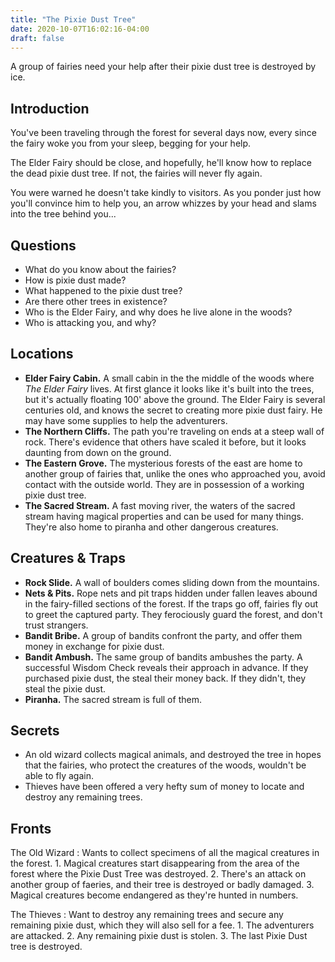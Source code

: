 ```yaml
---
title: "The Pixie Dust Tree"
date: 2020-10-07T16:02:16-04:00
draft: false
---
```


A group of fairies need your help after their pixie dust tree is destroyed by ice.

<div data-toc="In This Adventure"></div>



## Introduction

You've been traveling through the forest for several days now, every since the fairy woke you from your sleep, begging for your help.

The Elder Fairy should be close, and hopefully, he'll know how to replace the dead pixie dust tree. If not, the fairies will never fly again.

You were warned he doesn't take kindly to visitors. As you ponder just how you'll convince him to help you, an arrow whizzes by your head and slams into the tree behind you...



## Questions

- What do you know about the fairies?
- How is pixie dust made?
- What happened to the pixie dust tree?
- Are there other trees in existence?
- Who is the Elder Fairy, and why does he live alone in the woods?
- Who is attacking you, and why?



## Locations

- **Elder Fairy Cabin.** A small cabin in the the middle of the woods where _The Elder Fairy_ lives. At first glance it looks like it's built into the trees, but it's actually floating 100' above the ground. The Elder Fairy is several centuries old, and knows the secret to creating more pixie dust fairy. He may have some supplies to help the adventurers.
- **The Northern Cliffs.** The path you're traveling on ends at a steep wall of rock. There's evidence that others have scaled it before, but it looks daunting from down on the ground.
- **The Eastern Grove.** The mysterious forests of the east are home to another group of fairies that, unlike the ones who approached you, avoid contact with the outside world. They are in possession of a working pixie dust tree.
- **The Sacred Stream.** A fast moving river, the waters of the sacred stream having magical properties and can be used for many things. They're also home to piranha and other dangerous creatures.



## Creatures & Traps

- **Rock Slide.** A wall of boulders comes sliding down from the mountains.
- **Nets & Pits.** Rope nets and pit traps hidden under fallen leaves abound in the fairy-filled sections of the forest. If the traps go off, fairies fly out to greet the captured party. They ferociously guard the forest, and don't trust strangers.
- **Bandit Bribe.** A group of bandits confront the party, and offer them money in exchange for pixie dust.
- **Bandit Ambush.** The same group of bandits ambushes the party. A successful Wisdom Check reveals their approach in advance. If they purchased pixie dust, the steal their money back. If they didn't, they steal the pixie dust.
- **Piranha.** The sacred stream is full of them.



## Secrets

- An old wizard collects magical animals, and destroyed the tree in hopes that the fairies, who protect the creatures of the woods, wouldn't be able to fly again.
- Thieves have been offered a very hefty sum of money to locate and destroy any remaining trees.



## Fronts

The Old Wizard
: Wants to collect specimens of all the magical creatures in the forest.
	1. Magical creatures start disappearing from the area of the forest where the Pixie Dust Tree was destroyed.
	2. There's an attack on another group of faeries, and their tree is destroyed or badly damaged.
	3. Magical creatures become endangered as they're hunted in numbers.

The Thieves
: Want to destroy any remaining trees and secure any remaining pixie dust, which they will also sell for a fee.
	1. The adventurers are attacked.
	2. Any remaining pixie dust is stolen.
	3. The last Pixie Dust tree is destroyed.